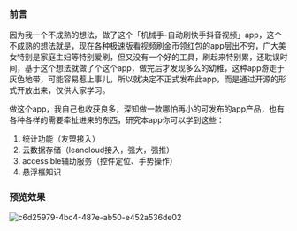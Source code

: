 ### 前言

因为我一个不成熟的想法，做了这个「机械手-自动刷快手抖音视频」app，这个不成熟的想法就是，现在各种极速版看视频刷金币领红包的app层出不穷，广大美女特别是家庭主妇等特别爱刷，但又没有一个好的工具，刷起来特别累，还耽误时间，基于这个想法就做了个这个app，做完后才发现多么的幼稚，这种app游走于灰色地带，可能容易惹上事儿，所以就决定不正式发布此app，而是通过开源的形式开放出来，仅供大家学习。

做这个app，我自己也收获良多，深知做一款哪怕再小的可发布的app产品，也有各种各样的需要牵扯进来的东西，研究本app你可以学到这些：

1. 统计功能（友盟接入）
2. 云数据存储（leancloud接入，强大，强推）
3. accessible辅助服务（控件定位、手势操作）
4. 悬浮框知识

### 预览效果

![c6d25979-4bc4-487e-ab50-e452a536de02](show.gif)

